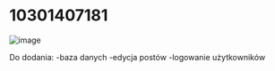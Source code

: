 # 10301407181
![image](https://user-images.githubusercontent.com/91980319/172066819-f8f34e23-d494-40ce-9052-711749e99b15.png)

Do dodania:
-baza danych
-edycja postów
-logowanie użytkowników
